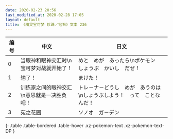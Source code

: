 ```yaml
---
date: 2020-02-23 20:56
last_modified_at: 2020-02-28 17:05
layout: default
title: 《精灵宝可梦 珍珠／钻石》文本 236
---
```

| 编号 | 中文 | 日文 |
| ---- | ---- | ---- |
| 0 | 当眼神和眼神交汇时\n宝可梦对战就开始了！ | めと　めが　あったら\nポケモン　しょうぶ　かいし　だぜ！ |
| 1 | 输了！ | まけた！ |
| 2 | 训练家之间的眼神交汇\n意思就是一决胜负吧！ | トレ－ナ－どうし　めが　あうのは\nしょうぶしよう！　って　ことなんだ！ |
| 3 | 苑之花园 | ソノオ　ガ－デン |
{: .table .table-bordered .table-hover .xz-pokemon-text .xz-pokemon-text-DP }